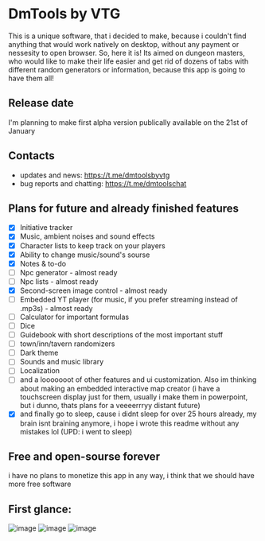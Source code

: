 # DmTools by VTG
This is a unique software, that i decided to make, because i couldn't find anything that would work natively on desktop,
without any payment or nessesity to open browser. So, here it is! Its aimed on dungeon masters, who would like to make 
their life easier and get rid of dozens of tabs with different random generators or information, because this app is going
to have them all!
## Release date
I'm planning to make first alpha version publically available on the 21st of January
## Contacts
* updates and news:
https://t.me/dmtoolsbyvtg
* bug reports and chatting:
https://t.me/dmtoolschat
## Plans for future and already finished features
- [x] Initiative tracker
- [x] Music, ambient noises and sound effects
- [x] Character lists to keep track on your players
- [x] Ability to change music/sound's sourse
- [x] Notes & to-do
- [ ] Npc generator - almost ready
- [ ] Npc lists - almost ready
- [x] Second-screen image control - almost ready
- [ ] Embedded YT player (for music, if you prefer streaming instead of .mp3s) - almost ready
- [ ] Calculator for important formulas
- [ ] Dice
- [ ] Guidebook with short descriptions of the most important stuff
- [ ] town/inn/tavern randomizers
- [ ] Dark theme
- [ ] Sounds and music library
- [ ] Localization
- [ ] and a looooooot of other features and ui customization.
Also im thinking about making an embedded interactive map creator (i have a touchscreen display just for them, usually i make 
them in powerpoint, but i dunno, thats plans for a veeeerrryy distant future)
- [x] and finally go to sleep, cause i didnt sleep for over 25 hours already, my brain isnt braining anymore, i hope i wrote this readme without any mistakes lol (UPD: i went to sleep)
## Free and open-sourse forever
i have no plans to monetize this app in any way, i think that we should have more free software
## First glance:
![image](https://github.com/thegoosewiththebowtie/dmtools/assets/153792474/624d9e54-840a-4007-8b51-bc6186244517)
![image](https://github.com/thegoosewiththebowtie/dmtools/assets/153792474/45e7846e-d9af-44ea-bfb7-cdd677da503b)
![image](https://github.com/thegoosewiththebowtie/dmtools/assets/153792474/df03594f-2782-4160-b200-f9fa80394fc4)

